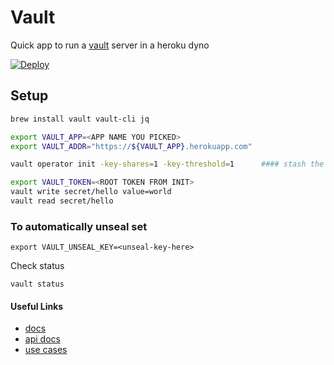 # Vault

Quick app to run a [vault](https://www.vaultproject.io) server in a heroku dyno 

[![Deploy](https://www.herokucdn.com/deploy/button.svg)](https://heroku.com/deploy)


## Setup 
```bash 
brew install vault vault-cli jq

export VAULT_APP=<APP NAME YOU PICKED>
export VAULT_ADDR="https://${VAULT_APP}.herokuapp.com"

vault operator init -key-shares=1 -key-threshold=1      #### stash the output of this command in a safe place!

export VAULT_TOKEN=<ROOT TOKEN FROM INIT>
vault write secret/hello value=world
vault read secret/hello
```

### To automatically unseal set 

`export VAULT_UNSEAL_KEY=<unseal-key-here>`

Check status

`vault status`
   

#### Useful Links
- [docs](https://www.vaultproject.io/docs/index.html)
- [api docs](https://www.vaultproject.io/api/index.html)
- [use cases](https://sreeninet.wordpress.com/2016/10/01/vault-use-cases/)
